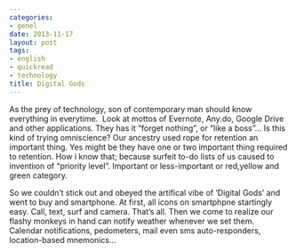 ```yaml
---
categories:
- genel
date: 2013-11-17
layout: post
tags:
- english
- quickread
- technology
title: Digital Gods
---
```


As the prey of technology, son of contemporary man should know everything in everytime.  Look at mottos of Evernote, Any.do, Google Drive and other applications. They has it “forget nothing”, or “like a boss”… Is this kind of trying omniscience? Our ancestry used rope for retention an important thing. Yes might be they have one or two important thing required to retention. How i know that; because surfeit to-do lists of us caused to inventiıon of “priority level”. Important or less-important or red,yellow and green category.  
  
So we couldn’t stick out and obeyed the artifical vibe of ‘Digital Gods’ and went to buy and smartphone. At first, all icons on smartphpne startingly easy. Call, text, surf and camera. That’s all. Then we come to realize our flashy monkeys in hand can notify weather whenever we set them. Calendar notifications, pedometers, mail even sms auto-responders, location-based mnemonics…
